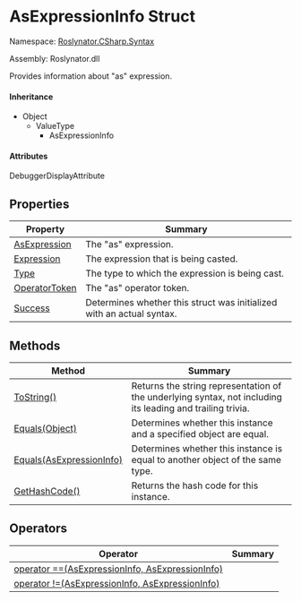 # AsExpressionInfo Struct

Namespace: [Roslynator.CSharp.Syntax](../README.md)

Assembly: Roslynator\.dll


Provides information about "as" expression\.

#### Inheritance

* Object
  * ValueType
    * AsExpressionInfo

#### Attributes

DebuggerDisplayAttribute

## Properties

| Property| Summary|
| --- | --- |
| [AsExpression](AsExpression/README.md) | The "as" expression\. |
| [Expression](Expression/README.md) | The expression that is being casted\. |
| [Type](Type/README.md) | The type to which the expression is being cast\. |
| [OperatorToken](OperatorToken/README.md) | The "as" operator token\. |
| [Success](Success/README.md) | Determines whether this struct was initialized with an actual syntax\. |

## Methods

| Method| Summary|
| --- | --- |
| [ToString()](ToString/README.md) | Returns the string representation of the underlying syntax, not including its leading and trailing trivia\. |
| [Equals(Object)](Equals/README.md) | Determines whether this instance and a specified object are equal\. |
| [Equals(AsExpressionInfo)](Equals/README.md) | Determines whether this instance is equal to another object of the same type\. |
| [GetHashCode()](GetHashCode/README.md) | Returns the hash code for this instance\. |

## Operators

| Operator| Summary|
| --- | --- |
| [operator ==(AsExpressionInfo, AsExpressionInfo)](op_Equality/README.md) | |
| [operator !=(AsExpressionInfo, AsExpressionInfo)](op_Inequality/README.md) | |

